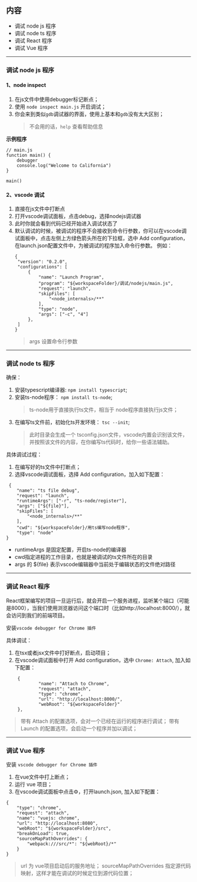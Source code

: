 ## 内容
* 调试 node js 程序
* 调试 node ts 程序
* 调试 React 程序
* 调试 Vue 程序

---

### 调试 node js 程序
#### 1、node inspect
1. 在js文件中使用debugger标记断点；
2. 使用 `node inspect main.js` 开启调试；
3. 你会来到类似`gdb`调试器的界面，使用上基本和`gdb`没有太大区别；
   > 不会用的话，`help`  查看帮助信息

**示例程序**
```js{.line-numbers}
// main.js
function main() {
    debugger
    console.log("Welcome to California")
}

main()
```

#### 2、vscode 调试 
1. 直接在js文件中打断点
2. 打开vscode调试面板，点击debug，选择nodejs调试器
3. 此时你就会看到代码已经开始进入调试状态了
4. 默认调试的时候，被调试的程序不会接收到命令行参数，你可以在vscode调试面板中，点击左侧上方绿色箭头所在的下拉框，选中 Add configuration，在launch.json配置文件中，为被调试的程序加入命令行参数。
   例如：
   ```json{.line-numbers}
   {
    "version": "0.2.0",
    "configurations": [
        {
            "name": "Launch Program",
            "program": "${workspaceFolder}/调试/nodejs/main.js",
            "request": "launch",
            "skipFiles": [
                "<node_internals>/**"
            ],
            "type": "node",
            "args": ["-c", "4"]
        },
    ]
   }
    ```
    > args 设置命令行参数

---

### 调试 node ts 程序
确保：
1. 安装typescript编译器: `npm install typescript`;
2. 安装ts-node程序： `npm install ts-node`;
    > ts-node用于直接执行ts文件，相当于 node程序直接执行js文件；
3. 在编写ts文件前，初始化ts开发环境： `tsc --init`;
    > 此时目录会生成一个 tsconfig.json文件，vscode内置会识别该文件，并按照该文件的内容，在你编写ts代码时，给你一些语法辅助。

具体调试过程：
1. 在编写好的ts文件中打断点；
2. 选择vscode调试面板，选择 Add configuration，加入如下配置：
```json{.line-numbers}
 {
    "name": "ts file debug",
    "request": "launch",
    "runtimeArgs": ["-r", "ts-node/register"],
    "args": ["${file}"],
    "skipFiles": [
        "<node_internals>/**"
    ],  
    "cwd": "${workspaceFolder}/用ts编写node程序",
    "type": "node"
}
```
* runtimeArgs 是固定配置，开启ts-node的编译器
* cwd指定进程的工作目录，也就是被调试的ts文件所在的目录
* args 的 ${file} 表示vscode编辑器中当前处于编辑状态的文件绝对路径

---

### 调试 React 程序
React框架编写的项目一旦运行后，就会开启一个服务进程，监听某个端口（可能是8000），当我们使用浏览器访问这个端口时（比如http://localhost:8000/），就会访问到我们的前端项目。

安装`vscode debugger for Chrome 插件`

具体调试：
1. 在tsx或者jsx文件中打好断点，启动项目；
2. 在vscode调试面板中打开 Add configuration，选中 `Chrome: Attach`, 加入如下配置：
   ```json{.line-numbers}
    {
            "name": "Attach to Chrome",
            "request": "attach",
            "type": "chrome",
            "url": "http://localhost:8000/",
            "webRoot": "${workspaceFolder}"
    },
    ```
> 带有 Attach 的配置选项，会对一个已经在运行的程序进行调试；
> 带有 Launch 的配置选项，会启动一个程序并加以调试；

---

### 调试 Vue 程序
安装 `vscode debugger for Chrome 插件`

1. 在vue文件中打上断点；
2. 运行 vue 项目；
3. 在vscode调试面板中点击⚙️，打开launch.json, 加入如下配置：
```json{.line-numbers}
{
    "type": "chrome",
    "request": "attach",
    "name": "vuejs: chrome",
    "url": "http://localhost:8080",
    "webRoot": "${workspaceFolder}/src",
    "breakOnLoad": true,
    "sourceMapPathOverrides": {
        "webpack:///src/*": "${webRoot}/*"
    }
}
```
> url 为 vue项目启动后的服务地址；
> sourceMapPathOverrides 指定源代码映射，这样才能在调试的时候定位到源代码位置；